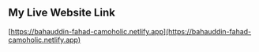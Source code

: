 ## My Live Website Link

[https://bahauddin-fahad-camoholic.netlify.app](https://bahauddin-fahad-camoholic.netlify.app)
